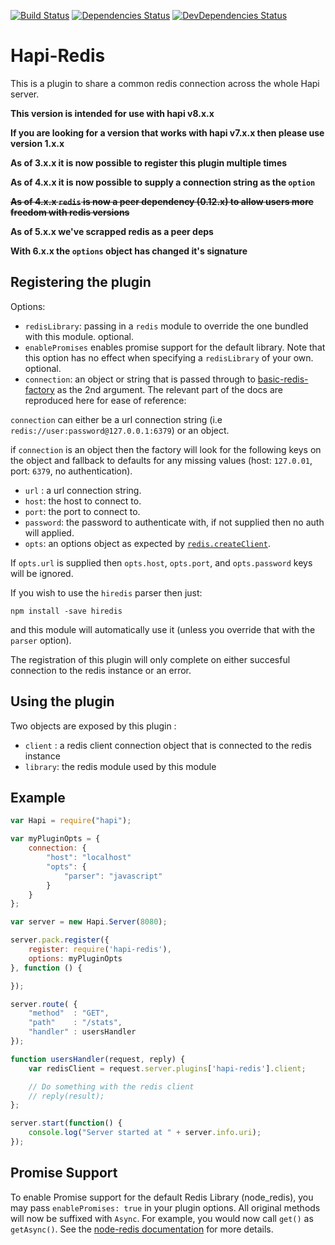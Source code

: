 [![Build Status](https://secure.travis-ci.org/sandfox/node-hapi-redis.png)](http://travis-ci.org/sandfox/node-hapi-redis)
[![Dependencies Status](https://david-dm.org/sandfox/node-hapi-redis.png)](https://david-dm.org/sandfox/node-hapi-redis)
[![DevDependencies Status](https://david-dm.org/sandfox/node-hapi-redis/dev-status.png)](https://david-dm.org/sandfox/node-hapi-redis#info=devDependencies)

# Hapi-Redis

This is a plugin to share a common redis connection across the whole Hapi server.

__This version is intended for use with hapi v8.x.x__

__If you are looking for a version that works with hapi v7.x.x then please use version 1.x.x__

__As of 3.x.x it is now possible to register this plugin multiple times__

__As of 4.x.x it is now possible to supply a connection string as the `option`__

~~__As of 4.x.x `redis` is now a peer dependency (0.12.x) to allow users more freedom with redis versions__~~

__As of 5.x.x we've scrapped redis as a peer deps__

__With 6.x.x the `options` object has changed it's signature__

## Registering the plugin

Options:
- `redisLibrary`:  passing in a `redis` module to override the one bundled with this module. optional.
- `enablePromises` enables promise support for the default library. Note that this option has no effect when specifying a `redisLibrary` of your own. optional.
- `connection`: an object or string that is passed through to [basic-redis-factory](https://github.com/sandfox/node-basic-redis-factory/tree/v0.0.3#api) as the 2nd argument. The relevant part of the docs are reproduced here for ease of reference:

`connection` can either be a url connection string (i.e `redis://user:password@127.0.0.1:6379`) or an object.

if `connection` is an object then the factory will look for the following keys on the object
and fallback to defaults for any missing values (host: `127.0.01`, port: `6379`, no authentication).

- `url` : a url connection string.
- `host`: the host to connect to.
- `port`: the port to connect to.
- `password`: the password to authenticate with, if not supplied then no auth will applied.
- `opts`: an options object as expected by [`redis.createClient`](https://github.com/mranney/node_redis#rediscreateclient).

If `opts.url` is supplied then `opts.host`, `opts.port`, and `opts.password` keys will be ignored.

If you wish to use the `hiredis` parser then just:
```
npm install -save hiredis
```
and this module will automatically use it (unless you override that with the `parser` option).

The registration of this plugin will only complete on either succesful connection to the redis instance or an error.

## Using the plugin

Two objects are exposed by this plugin :

- `client` : a redis client connection object that is connected to the redis instance
- `library`: the redis module used by this module

## Example

```js
var Hapi = require("hapi");

var myPluginOpts = {
    connection: {
        "host": "localhost"
        "opts": {
            "parser": "javascript"
        }
    }
};

var server = new Hapi.Server(8080);

server.pack.register({
    register: require('hapi-redis'),
    options: myPluginOpts
}, function () {

});

server.route( {
    "method"  : "GET",
    "path"    : "/stats",
    "handler" : usersHandler
});

function usersHandler(request, reply) {
    var redisClient = request.server.plugins['hapi-redis'].client;

    // Do something with the redis client
    // reply(result);
};

server.start(function() {
    console.log("Server started at " + server.info.uri);
});
```

## Promise Support
To enable Promise support for the default Redis Library (node_redis), you may pass `enablePromises: true` in your plugin options. All original methods will now be suffixed with `Async`. For example, you would now call `get()` as `getAsync()`. See the [node-redis documentation](https://github.com/NodeRedis/node_redis#promises) for more details.
